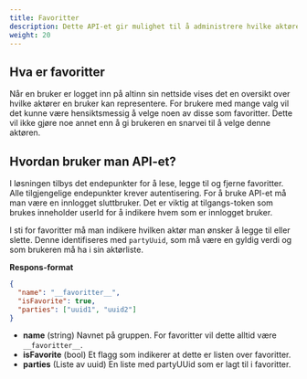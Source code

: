 ```yaml
---
title: Favoritter
description: Dette API-et gir mulighet til å administrere hvilke aktører som er registert som favoritter
weight: 20
---
```


## Hva er favoritter
Når en bruker er logget inn på altinn sin nettside vises det en oversikt over hvilke aktører en bruker kan representere.
For brukere med mange valg vil det kunne være hensiktsmessig å velge noen av disse som favoritter. Dette vil ikke gjøre noe annet enn å gi brukeren en snarvei til å velge denne aktøren. 

## Hvordan bruker man API-et?
I løsningen tilbys det endepunkter for å lese, legge til og fjerne favoritter. 
Alle tilgjengelige endepunkter krever autentisering. For å bruke API-et må man være en innlogget sluttbruker. Det er viktig at tilgangs-token som brukes inneholder userId for å indikere hvem som er innlogget bruker. 

I sti for favoritter må man indikere hvilken aktør man ønsker å legge til eller slette. Denne identifiseres med `partyUuid`, som må være en gyldig verdi og som brukeren må ha i sin aktørliste. 

**Respons-format**
```json
{
  "name": "__favoritter__",
  "isFavorite": true,
  "parties": ["uuid1", "uuid2"]
}
```

* **name** (string) Navnet på gruppen. For favoritter vil dette alltid være `__favoritter__`. 
* **isFavorite** (bool) Et flagg som indikerer at dette er listen over favoritter. 
* **parties** (Liste av uuid) En liste med partyUUid som er lagt til i favoritter. 
